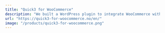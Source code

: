 ```yaml
---
title: "Quick3 for WooCommerce"
description: "We built a WordPress plugin to integrate WooCommerce with Quick3 ERP. This gives customers the option to have their own e-commerce site that they have full control over, while still using their ERP system."
url: "https://quick3-for-woocommerce.no/en/"
image: "/products/quick3-for-woocommerce.png"
---
```

